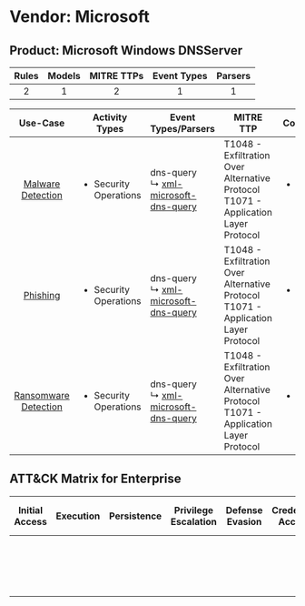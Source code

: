 Vendor: Microsoft
=================
Product: Microsoft Windows DNSServer
------------------------------------
| Rules | Models | MITRE TTPs | Event Types | Parsers |
|:-----:|:------:|:----------:|:-----------:|:-------:|
|   2   |   1    |     2      |      1      |    1    |

|                              Use-Case                               | Activity Types                        | Event Types/Parsers                                                                                 | MITRE TTP                                                                                | Content                   |
|:-------------------------------------------------------------------:| ------------------------------------- | --------------------------------------------------------------------------------------------------- | ---------------------------------------------------------------------------------------- | ------------------------- |
|    [Malware Detection](../UseCases/usecase_malware_detection.md)    | <ul><li>Security Operations</li></ul> |  dns-query<br> ↳ [xml-microsoft-dns-query](../Parsers/parserContent_xml-microsoft-dns-query.md)<br> | T1048 - Exfiltration Over Alternative Protocol<br>T1071 - Application Layer Protocol<br> | <ul><li>2 Rules</li></ul> |
|             [Phishing](../UseCases/usecase_phishing.md)             | <ul><li>Security Operations</li></ul> |  dns-query<br> ↳ [xml-microsoft-dns-query](../Parsers/parserContent_xml-microsoft-dns-query.md)<br> | T1048 - Exfiltration Over Alternative Protocol<br>T1071 - Application Layer Protocol<br> | <ul><li>2 Rules</li></ul> |
| [Ransomware Detection](../UseCases/usecase_ransomware_detection.md) | <ul><li>Security Operations</li></ul> |  dns-query<br> ↳ [xml-microsoft-dns-query](../Parsers/parserContent_xml-microsoft-dns-query.md)<br> | T1048 - Exfiltration Over Alternative Protocol<br>T1071 - Application Layer Protocol<br> | <ul><li>2 Rules</li></ul> |

ATT&CK Matrix for Enterprise
----------------------------
| Initial Access | Execution | Persistence | Privilege Escalation | Defense Evasion | Credential Access | Discovery | Lateral Movement | Collection | Command and Control                                                             | Exfiltration                                                                                | Impact |
| -------------- | --------- | ----------- | -------------------- | --------------- | ----------------- | --------- | ---------------- | ---------- | ------------------------------------------------------------------------------- | ------------------------------------------------------------------------------------------- | ------ |
|                |           |             |                      |                 |                   |           |                  |            | [Application Layer Protocol](https://attack.mitre.org/techniques/T1071)<br><br> | [Exfiltration Over Alternative Protocol](https://attack.mitre.org/techniques/T1048)<br><br> |        |